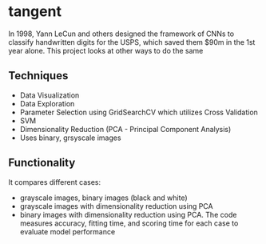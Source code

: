 # tangent
In 1998, Yann  LeCun and others designed the framework of CNNs to classify handwritten digits for the USPS, which saved them $90m in the 1st year alone. 
This project looks at other ways to do the same

## Techniques
- Data Visualization
- Data Exploration
- Parameter Selection using GridSearchCV which utilizes Cross Validation
- SVM
- Dimensionality Reduction (PCA - Principal Component Analysis)
- Uses binary, grsyscale images

## Functionality
It compares different cases: 
- grayscale images, binary images (black and white)
- grayscale images with dimensionality reduction using PCA
- binary images with dimensionality reduction using PCA.
The code measures accuracy, fitting time, and scoring time for each case to evaluate model performance
